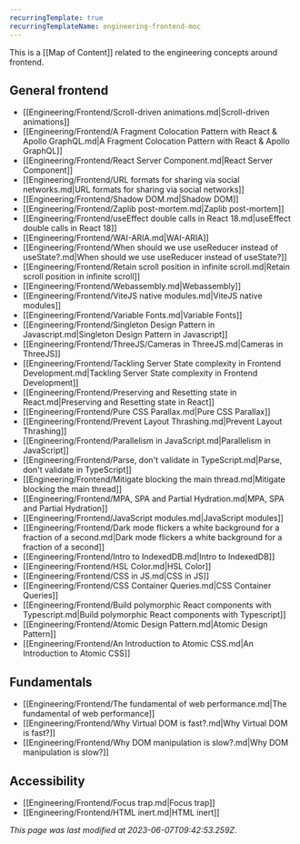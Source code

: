 ```yaml
---
recurringTemplate: true
recurringTemplateName: engineering-frontend-moc
---
```


This is a [[Map of Content]] related to the engineering concepts around frontend.

## General frontend

- [[Engineering/Frontend/Scroll-driven animations.md|Scroll-driven animations]]
- [[Engineering/Frontend/A Fragment Colocation Pattern with React & Apollo GraphQL.md|A Fragment Colocation Pattern with React & Apollo GraphQL]]
- [[Engineering/Frontend/React Server Component.md|React Server Component]]
- [[Engineering/Frontend/URL formats for sharing via social networks.md|URL formats for sharing via social networks]]
- [[Engineering/Frontend/Shadow DOM.md|Shadow DOM]]
- [[Engineering/Frontend/Zaplib post-mortem.md|Zaplib post-mortem]]
- [[Engineering/Frontend/useEffect double calls in React 18.md|useEffect double calls in React 18]]
- [[Engineering/Frontend/WAI-ARIA.md|WAI-ARIA]]
- [[Engineering/Frontend/When should we use useReducer instead of useState?.md|When should we use useReducer instead of useState?]]
- [[Engineering/Frontend/Retain scroll position in infinite scroll.md|Retain scroll position in infinite scroll]]
- [[Engineering/Frontend/Webassembly.md|Webassembly]]
- [[Engineering/Frontend/ViteJS native modules.md|ViteJS native modules]]
- [[Engineering/Frontend/Variable Fonts.md|Variable Fonts]]
- [[Engineering/Frontend/Singleton Design Pattern in Javascript.md|Singleton Design Pattern in Javascript]]
- [[Engineering/Frontend/ThreeJS/Cameras in ThreeJS.md|Cameras in ThreeJS]]
- [[Engineering/Frontend/Tackling Server State complexity in Frontend Development.md|Tackling Server State complexity in Frontend Development]]
- [[Engineering/Frontend/Preserving and Resetting state in React.md|Preserving and Resetting state in React]]
- [[Engineering/Frontend/Pure CSS Parallax.md|Pure CSS Parallax]]
- [[Engineering/Frontend/Prevent Layout Thrashing.md|Prevent Layout Thrashing]]
- [[Engineering/Frontend/Parallelism in JavaScript.md|Parallelism in JavaScript]]
- [[Engineering/Frontend/Parse, don't validate in TypeScript.md|Parse, don't validate in TypeScript]]
- [[Engineering/Frontend/Mitigate blocking the main thread.md|Mitigate blocking the main thread]]
- [[Engineering/Frontend/MPA, SPA and Partial Hydration.md|MPA, SPA and Partial Hydration]]
- [[Engineering/Frontend/JavaScript modules.md|JavaScript modules]]
- [[Engineering/Frontend/Dark mode flickers a white background for a fraction of a second.md|Dark mode flickers a white background for a fraction of a second]]
- [[Engineering/Frontend/Intro to IndexedDB.md|Intro to IndexedDB]]
- [[Engineering/Frontend/HSL Color.md|HSL Color]]
- [[Engineering/Frontend/CSS in JS.md|CSS in JS]]
- [[Engineering/Frontend/CSS Container Queries.md|CSS Container Queries]]
- [[Engineering/Frontend/Build polymorphic React components with Typescript.md|Build polymorphic React components with Typescript]]
- [[Engineering/Frontend/Atomic Design Pattern.md|Atomic Design Pattern]]
- [[Engineering/Frontend/An Introduction to Atomic CSS.md|An Introduction to Atomic CSS]]

## Fundamentals

- [[Engineering/Frontend/The fundamental of web performance.md|The fundamental of web performance]]
- [[Engineering/Frontend/Why Virtual DOM is fast?.md|Why Virtual DOM is fast?]]
- [[Engineering/Frontend/Why DOM manipulation is slow?.md|Why DOM manipulation is slow?]]

## Accessibility

- [[Engineering/Frontend/Focus trap.md|Focus trap]]
- [[Engineering/Frontend/HTML inert.md|HTML inert]]


*This page was last modified at 2023-06-07T09:42:53.259Z*.
